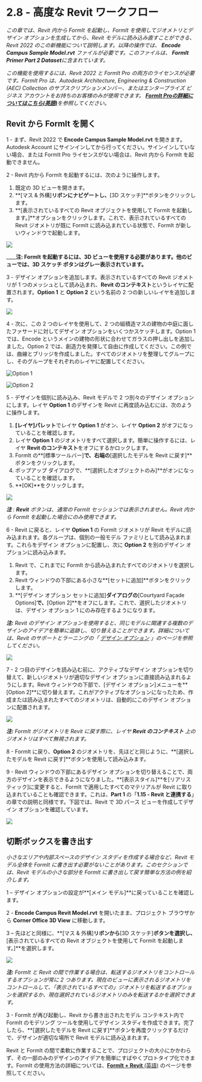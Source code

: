 # 2.8 - 高度な Revit ワークフロー

_この章では、Revit 内から FormIt を起動し、FormIt を使用してジオメトリとデザイン オプションを生成してから、Revit モデルに読み込み直すことができる、Revit 2022 のこの新機能について説明します。以降の操作では、_ _**Encode Campus Sample Model.rvt**_ _ファイルが必要です。このファイルは、_ _**FormIt Primer Part 2 Dataset**に含まれています。_

_この機能を使用するには、Revit 2022 と FormIt Pro の両方のライセンスが必要です。FormIt Pro は、Autodesk Architecture, Engineering & Construction (AEC) Collection のサブスクリプションメンバー、またはエンタープライズ ビジネス アカウントをお持ちのお客様のみが使用できます。_ [_**FormIt Proの詳細についてはこちら\(英語\)**_](https://formit.autodesk.com/#pro-callout)_を参照してください。_

## Revit から FormIt を開く

1 - まず、Revit 2022 で **Encode Campus Sample Model.rvt** を開きます。Autodesk Account にサインインしてから行ってください。サインインしていない場合、または FormIt Pro ライセンスがない場合は、Revit 内から FormIt を起動できません。

2 - Revit 内から FormIt を起動するには、次のように操作します。

1. 既定の 3D ビューを開きます。
2. **[マス & 外構]**リボンにナビゲートし、**[3D スケッチ]**ボタンをクリックします。
3. **[表示されているすべての Revit オブジェクトを使用して FormIt を起動します。]**オプションをクリックします。これで、表示されているすべての Revit ジオメトリが既に FormIt に読み込まれている状態で、FormIt が新しいウィンドウで起動します。

![](../../.gitbook/assets/0%20%2822%29.png)

______**注:** FormIt を起動するには、3D ビューを使用する必要があります。他のビューでは、**3D スケッチ** ボタンはグレー表示されています。__

3 - デザイン オプションを追加します。表示されているすべての Revit ジオメトリが 1 つのメッシュとして読み込まれ、**Revit のコンテキスト**というレイヤに配置されます。**Option 1** と **Option 2** という名前の 2 つの新しいレイヤを追加します。

![](../../.gitbook/assets/1%20%2823%29.png)

4 - 次に、この 2 つのレイヤを使用して、2 つの組積造マスの建物の中庭に面したファサードに対してデザイン オプションをいくつかスケッチします。Option 1 では、Encode というメインの建物の形状に合わせてガラスの押し出しを追加しました。Option 2 では、創造力を発揮して自由に作成してください。この例では、曲線とブリッジを作成しました。すべてのジオメトリを整理してグループにし、そのグループをそれぞれのレイヤに配置してください。

![Option 1](../../.gitbook/assets/2%20%2823%29.png)

![Option 2](../../.gitbook/assets/3%20%2820%29.png)

5 - デザインを個別に読み込み、Revit モデルで 2 つ別々のデザイン オプションにします。レイヤ **Option 1** のデザインを Revit に再度読み込むには、次のように操作します。

1. **[レイヤ]パレット**でレイヤ **Option 1** がオン、レイヤ **Option 2** がオフになっていることを確認します。
2. レイヤ **Option 1** のジオメトリをすべて選択します。簡単に操作するには、レイヤ **Revit のコンテキスト**をオフにするかロックします。
3. FormIt の**[標準ツールバー]**で、右端の**[選択したモデルを Revit に戻す]**ボタンをクリックします。
4. ポップアップ ダイアログで、**[選択したオブジェクトのみ]**がオンになっていることを確認します。
5. **[OK]**をクリックします。

![](../../.gitbook/assets/4%20%2819%29.png)

_**注**_ _:_ _**Revit**_ _ボタンは、通常の FormIt セッションでは表示されません。Revit 内から FormIt を起動した場合にのみ使用できます。_

6 - Revit に戻ると、レイヤ **Option 1** の FormIt ジオメトリが Revit モデルに読み込まれます。各グループは、個別の一般モデル ファミリとして読み込まれます。これらをデザイン オプションに配置し、次に **Option 2** を別のデザイン オプションに読み込みます。

1. Revit で、これまでに FormIt から読み込まれたすべてのジオメトリを選択します。
2. Revit ウィンドウの下部にある小さな**[セットに追加]**ボタンをクリックします。
3. **[デザイン オプション セットに追加]**ダイアログの**[Courtyard Façade Options]**で、**[Option 2]**をオフにします。これで、選択したジオメトリは、デザイン オプション 1 にのみ存在するようになります。

_**注:**_ _Revit のデザイン オプションを使用すると、同じモデルに関連する複数のデザインのアイデアを簡単に追跡し、切り替えることができます。詳細については、Revit のサポートとラーニングの「_ [_デザイン オプション_](https://knowledge.autodesk.com/ja/support/revit-products/learn-explore/caas/CloudHelp/cloudhelp/2021/JPN/Revit-Model/files/GUID-D48B1E7E-BC34-414E-85BD-790F199BB2C0-htm.html) _」のページを参照してください。_

![](../../.gitbook/assets/5%20%2818%29.png)

7 - 2 つ目のデザインを読み込む前に、アクティブなデザイン オプションを切り替えて、新しいジオメトリが適切なデザイン オプションに直接読み込まれるようにします。Revit ウィンドウの下部で、[デザイン オプション]メニューを**[Option 2]**に切り替えます。これがアクティブなオプションになったため、作成または読み込まれたすべてのジオメトリは、自動的にこのデザイン オプションに配置されます。

![](../../.gitbook/assets/6%20%2815%29.png)

_**注:**_ _FormIt がジオメトリを Revit に戻す際に、レイヤ_ _**Revit のコンテキスト**_ _上のジオメトリはすべて無視されます。_

8 - FormIt に戻り、**Option 2** のジオメトリを、先ほどと同じように、**[選択したモデルを Revit に戻す]**ボタンを使用して読み込みます。

9 - Revit ウィンドウの下部にあるデザイン オプションを切り替えることで、両方のデザインを表示できるようになりました。**[表示スタイル]**を[リアリスティック]に変更すると、FormIt で適用したすべてのマテリアルが Revit に取り込まれていることも確認できます。これは、**Part 1** の「**1.15 - Revit と連携する**」の章での説明と同様です。下図では、Revit で 3D パース ビューを作成してデザイン オプションを確認しています。

![](../../.gitbook/assets/7%20%2810%29.png)

## 切断ボックスを書き出す

_小さなエリアや内部スペースのデザイン スタディを作成する場合など、Revit モデル全体を FormIt に書き出す必要がないことがあります。このセクションでは、Revit モデルの小さな部分を FormIt に書き出して戻す簡単な方法の例を紹介します。_

1 – デザイン オプションの設定が**[メイン モデル]**に戻っていることを確認します。

2 - **Encode Campus Revit Model.rvt** を開いたまま、プロジェクト ブラウザから **Corner Office 3D View** に移動します。

3 – 先ほどと同様に、**[マス & 外構]**リボンから**[3D スケッチ]**ボタンを選択し、**[表示されているすべての Revit オブジェクトを使用して FormIt を起動します。]**を選択します。

![](../../.gitbook/assets/8%20%2810%29.png)

_**注:**_ _FormIt と Revit の間で作業する場合は、転送するジオメトリをコントロールするオプションが常に 2 つあります。現在のビューに表示されるジオメトリをコントロールして、「表示されているすべての」ジオメトリを転送するオプションを選択するか、現在選択されているジオメトリのみを転送するかを選択できます。_

3 - FormIt が再び起動し、Revit から書き出されたモデル コンテキスト内で FormIt のモデリング ツールを使用してデザイン スタディを作成できます。完了したら、**[選択したモデルを Revit に戻す]**ボタンを再度クリックするだけで、デザインが適切な場所で Revit モデルに読み込まれます。

Revit と FormIt の間で柔軟に作業することで、プロジェクトの大小にかかわらず、その一部のみのデザインのアイデアを簡単にすばやくプロトタイプ化できます。FormIt の使用方法の詳細については、[**FormIt + Revit** \(英語\)](https://formit.autodesk.com/page/formit-revit#:~:text=FormIt%20Groups%20become%20Revit%20Mass,using%20Revit%202018%20and%20newer) のページを参照してください。

